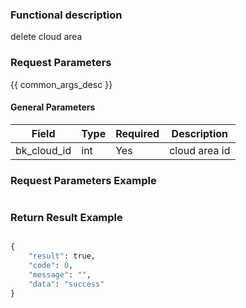 ### Functional description

delete cloud area 

### Request Parameters

{{ common_args_desc }}

#### General Parameters

| Field                 |  Type      | Required	   |  Description       | 
|----------------------|------------|--------|-------------|
| bk_cloud_id  | int      | Yes     | cloud area id       |


### Request Parameters Example

``` python

```

### Return Result Example


```python

{
    "result": true,
    "code": 0,
    "message": "",
    "data": "success"
}

```
